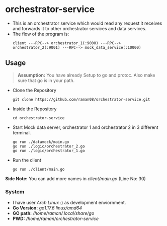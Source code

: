 # orchestrator-service

-   This is an orchestrator service which would read any request it receives and forwards it to other orchestrator services and data services.
-   The flow of the program is:
    ```
    client ---RPC--> orchestrator_1(:9000) ---RPC--> orchestrator_2(:9001) ---RPC--> mock_data_service(:10000)
    ```

## Usage

> **Assumption:** You have already Setup to go and protoc. Also make sure that go is in your path.

-   Clone the Repository

    ```
    git clone https://github.com/raman08/orchestrator-service.git
    ```

-   Inside the Repository

    ```
    cd orchestrator-service
    ```

-   Start Mock data server, orchestrator 1 and orchestrator 2 in 3 different terminal.

    ```
    go run ./datamock/main.go
    go run ./logic/orchestrator_2.go
    go run ./logic/orchestrator_1.go
    ```

-   Run the client
    ```
    go run ./client/main.go
    ```

**Side Note:** You can add more names in _client/main.go_ (Line No: 30)

### System

-   I have user _Arch Linux_ :) as development enviornment.
-   **Go Version:** _go1.17.6 linux/amd64_
-   **GO path:** _/home/raman/.local/share/go_
-   **PWD:** _/home/raman/orchestrator-service_
